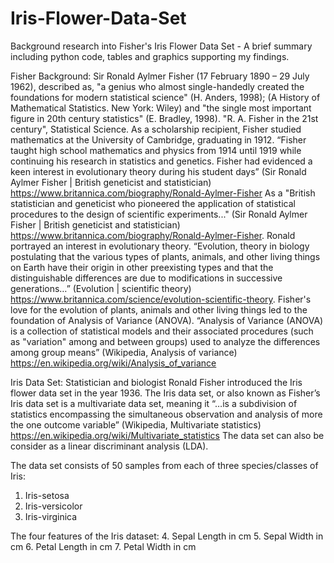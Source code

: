 # Iris-Flower-Data-Set
Background research into Fisher's Iris Flower Data Set - A brief summary including python code, tables and graphics supporting my findings. 

Fisher Background:
Sir Ronald Aylmer Fisher (17 February 1890 – 29 July 1962), described as, "a genius who almost single-handedly created the foundations for modern statistical science" (H. Anders, 1998); (A History of Mathematical Statistics. New York: Wiley) and "the single most important figure in 20th century statistics" (E. Bradley, 1998). "R. A. Fisher in the 21st century", Statistical Science. 
As a scholarship recipient, Fisher studied mathematics at the University of Cambridge, graduating in 1912. “Fisher taught high school mathematics and physics from 1914 until 1919 while continuing his research in statistics and genetics. Fisher had evidenced a keen interest in evolutionary theory during his student days” (Sir Ronald Aylmer Fisher | British geneticist and statistician) https://www.britannica.com/biography/Ronald-Aylmer-Fisher 
As a "British statistician and geneticist who pioneered the application of statistical procedures to the design of scientific experiments..." (Sir Ronald Aylmer Fisher | British geneticist and statistician) https://www.britannica.com/biography/Ronald-Aylmer-Fisher. Ronald portrayed an interest in evolutionary theory. “Evolution, theory in biology postulating that the various types of plants, animals, and other living things on Earth have their origin in other preexisting types and that the distinguishable differences are due to modifications in successive generations…” (Evolution | scientific theory) https://www.britannica.com/science/evolution-scientific-theory.  Fisher's love for the evolution of plants, animals and other living things led to the foundation of Analysis of Variance (ANOVA). 
“Analysis of Variance (ANOVA) is a collection of statistical models and their associated procedures (such as "variation" among and between groups) used to analyze the differences among group means” (Wikipedia, Analysis of variance) https://en.wikipedia.org/wiki/Analysis_of_variance 

Iris Data Set:
Statistician and biologist Ronald Fisher introduced the Iris flower data set in the year 1936. The Iris data set, or also known as Fisher’s Iris data set is a multivariate data set, meaning it “…is a subdivision of statistics encompassing the simultaneous observation and analysis of more the one outcome variable” (Wikipedia, Multivariate statistics) https://en.wikipedia.org/wiki/Multivariate_statistics The data set can also be consider as a linear discriminant analysis (LDA). 

The data set consists of 50 samples from each of three species/classes of Iris:
1.	Iris-setosa
2.	Iris-versicolor
3.	Iris-virginica

The four features of the Iris dataset:
4.	Sepal Length in cm
5.	Sepal Width in cm
6.	Petal Length in cm
7.	Petal Width in cm

